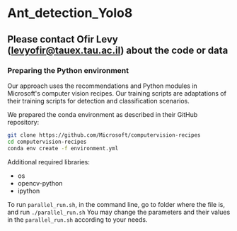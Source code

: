 # Ant_detection_Yolo8

## Please contact Ofir Levy ([levyofir@tauex.tau.ac.il]()) about the code or data

### Preparing the Python environment
Our approach uses the recommendations and Python modules in Microsoft's computer vision recipes. Our training scripts are adaptations of their training scripts for detection and classification scenarios.

We prepared the conda environment as described in their GitHub repository:


```bash
git clone https://github.com/Microsoft/computervision-recipes
cd computervision-recipes
conda env create -f environment.yml
```

Additional required libraries:
- os
- opencv-python
- ipython

To run `parallel_run.sh`, in the command line, go to folder where the file is, and run `./parallel_run.sh`
You may change the parameters and their values in the `parallel_run.sh` according to your needs.